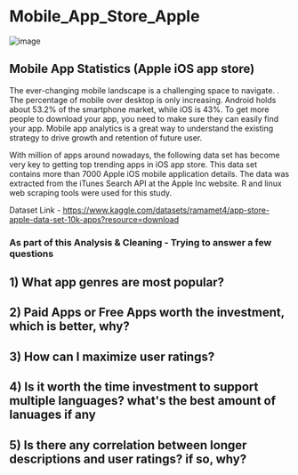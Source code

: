 # Mobile_App_Store_Apple

![image](https://github.com/zainsh1/Mobile_App_Store_Apple/assets/131926841/4e9b48ad-b1a0-4d29-80b9-f7a6f3f3b7ba)

## Mobile App Statistics (Apple iOS app store)
The ever-changing mobile landscape is a challenging space to navigate. . The percentage of mobile over desktop is only increasing. Android holds about 53.2% of the smartphone market, while iOS is 43%. To get more people to download your app, you need to make sure they can easily find your app. Mobile app analytics is a great way to understand the existing strategy to drive growth and retention of future user.

With million of apps around nowadays, the following data set has become very key to getting top trending apps in iOS app store. This data set contains more than 7000 Apple iOS mobile application details. The data was extracted from the iTunes Search API at the Apple Inc website. R and linux web scraping tools were used for this study.

Dataset Link - https://www.kaggle.com/datasets/ramamet4/app-store-apple-data-set-10k-apps?resource=download

### As part of this Analysis & Cleaning - Trying to answer a few questions

## 1) What app genres are most popular?

## 2) Paid Apps or Free Apps worth the investment, which is better, why?

## 3) How can I maximize user ratings?

## 4) Is it worth the time investment to support multiple languages? what's the best amount of lanuages if any

## 5) Is there any correlation between longer descriptions and user ratings? if so, why?
